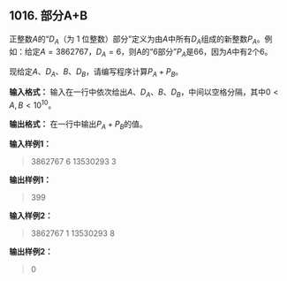 ﻿## 1016. 部分A+B
正整数$A$的“$D_A$（为 1 位整数）部分”定义为由$A$中所有$D_A$组成的新整数$P_A$。
​例如：给定$A = 3862767$，$D_A = 6$，则A的“6部分”$P_A$是66，因为$A$中有2个6。

现给定$A$、$D_A$、$B$、$D_B$，请编写程序计算$P_A + P_B$。

**输入格式：**
输入在一行中依次给出$A$、$D_A$、$B$、$D_B$，中间以空格分隔，其中$0 < A,B < 10^{10}$。

**输出格式：**
在一行中输出$P_A + P_B$的值。

**输入样例1：**
>3862767 6 13530293 3

**输出样例1：**
>399

**输入样例2：**
>3862767 1 13530293 8

**输出样例2：**
>0  